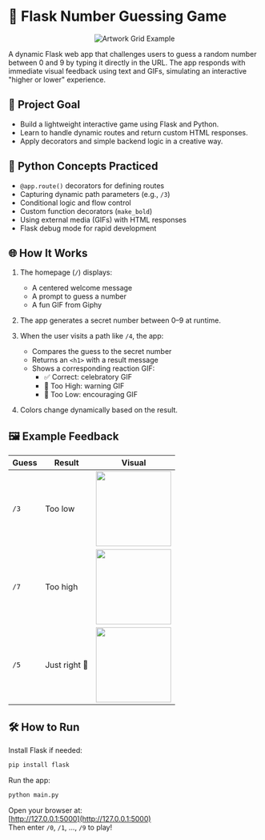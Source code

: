 # 🔢 Flask Number Guessing Game

<p align="center">
  <img src="https://redeem-innovations.com/wp-content/uploads/2025/06/Higher_Or_Lower_URLs.jpg" alt="Artwork Grid Example" />
</p>

A dynamic Flask web app that challenges users to guess a random number between 0 and 9 by typing it directly in the URL. The app responds with immediate visual feedback using text and GIFs, simulating an interactive "higher or lower" experience.

## 🎯 Project Goal

- Build a lightweight interactive game using Flask and Python.
- Learn to handle dynamic routes and return custom HTML responses.
- Apply decorators and simple backend logic in a creative way.

## 🧠 Python Concepts Practiced

- `@app.route()` decorators for defining routes
- Capturing dynamic path parameters (e.g., `/3`)
- Conditional logic and flow control
- Custom function decorators (`make_bold`)
- Using external media (GIFs) with HTML responses
- Flask debug mode for rapid development

## 🌐 How It Works

1. The homepage (`/`) displays:
   - A centered welcome message
   - A prompt to guess a number
   - A fun GIF from Giphy

2. The app generates a secret number between 0–9 at runtime.

3. When the user visits a path like `/4`, the app:
   - Compares the guess to the secret number
   - Returns an `<h1>` with a result message
   - Shows a corresponding reaction GIF:
     - ✅ Correct: celebratory GIF
     - 🔺 Too High: warning GIF
     - 🔻 Too Low: encouraging GIF

4. Colors change dynamically based on the result.

## 🖼️ Example Feedback

| Guess | Result         | Visual |
|-------|----------------|--------|
| `/3`  | Too low        | <img src="https://media.giphy.com/media/jD4DwBtqPXRXa/giphy.gif" width="150"/> |
| `/7`  | Too high       | <img src="https://media.giphy.com/media/3o6ZtaO9BZHcOjmErm/giphy.gif" width="150"/> |
| `/5`  | Just right 🎯  | <img src="https://media.giphy.com/media/4T7e4DmcrP9du/giphy.gif" width="150"/> |

## 🛠 How to Run

Install Flask if needed:

```bash
pip install flask
```

Run the app:

```bash
python main.py
```

Open your browser at:  
[http://127.0.0.1:5000](http://127.0.0.1:5000)  
Then enter `/0`, `/1`, ..., `/9` to play!
